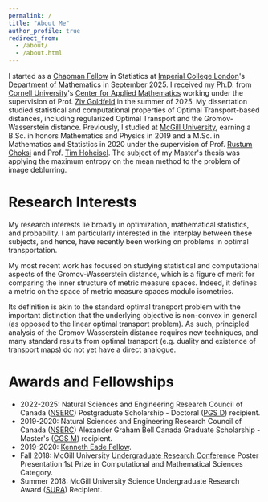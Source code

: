 ```yaml
---
permalink: /
title: "About Me"
author_profile: true
redirect_from: 
  - /about/
  - /about.html
---
```

I started as a [Chapman Fellow](https://www.imperial.ac.uk/mathematics/research/opportunities/chapman-fellowships/) in Statistics at [Imperial College London](https://www.imperial.ac.uk/)'s [Department of Mathematics](https://www.imperial.ac.uk/mathematics/) in September 2025. 
I received my Ph.D. from [Cornell University](https://www.cornell.edu/)'s [Center for Applied Mathematics](https://cam.cornell.edu/) working under the supervision of Prof. [Ziv Goldfeld](http://people.ece.cornell.edu/zivg/) in the summer of 2025. My dissertation studied statistical and computational properties of Optimal Transport-based distances, including regularized Optimal Transport and the Gromov-Wasserstein distance. Previously, I studied at [McGill University](https://mcgill.ca/), earning a B.Sc. in honors Mathematics and Physics in 2019 and a M.Sc. in Mathematics and Statistics in 2020 under the supervision of Prof. [Rustum Choksi](https://math.mcgill.ca/rchoksi) and Prof. [Tim Hoheisel](https://math.mcgill.ca/hoheisel). The subject of my Master's thesis was applying the maximum entropy on the mean method to the problem of image deblurring.

Research Interests
======
My research interests lie broadly in optimization, mathematical statistics, and probability. I am particularly interested in the interplay between these subjects, and hence, have recently been working on problems in optimal transportation.

My most recent work has focused on studying statistical and computational aspects of the Gromov-Wasserstein distance, which is a figure of merit for comparing the inner structure of metric measure spaces. Indeed, it defines a metric on the space of metric measure spaces modulo isometries.

Its definition is akin to the standard optimal transport problem with the important distinction that the underlying objective is non-convex in general (as opposed to the linear optimal transport problem). As such, principled analysis of the Gromov-Wasserstein distance requires new techniques, and many standard results from optimal transport (e.g. duality and existence of transport maps) do not yet have a direct analogue.

Awards and Fellowships
======
* 2022-2025: Natural Sciences and Engineering Research Council of Canada ([NSERC](https://www.nserc-crsng.gc.ca/index_eng.asp)) Postgraduate Scholarship - Doctoral ([PGS D](https://www.nserc-crsng.gc.ca/NSERC-CRSNG/FundingDecisions-DecisionsFinancement/ScholarshipsAndFellowships-ConcoursDeBourses/index_eng.asp?Year=2022)) recipient.
* 2019-2020: Natural Sciences and Engineering Research Council of Canada ([NSERC](https://www.nserc-crsng.gc.ca/index_eng.asp)) Alexander Graham Bell Canada Graduate Scholarship - Master's ([CGS M](https://www.nserc-crsng.gc.ca/students-etudiants/pg-cs/cgsm-bescm_eng.asp)) recipient.
* 2019-2020: [Kenneth Eade Fellow](https://www.mcgill.ca/internalawards/faculty/science).
* Fall 2018: McGill University [Undergraduate Research Conference](https://www.mcgill.ca/science/research/undergraduate-research/urc/2018) Poster Presentation 1st Prize in Computational and Mathematical Sciences Category.
* Summer 2018: McGill University Science Undergraduate Research Award ([SURA](https://www.mcgill.ca/science/research/undergraduate-research/sura)) Recipient.
